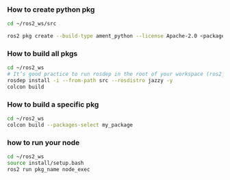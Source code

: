 

### How to create python pkg 
```bash
cd ~/ros2_ws/src

ros2 pkg create --build-type ament_python --license Apache-2.0 <package_name>
```

### How to build all pkgs
```bash
cd ~/ros2_ws
# It’s good practice to run rosdep in the root of your workspace (ros2_ws) to check for missing dependencies before building:
rosdep install -i --from-path src --rosdistro jazzy -y
colcon build
```

### How to build a specific pkg
```bash
cd ~/ros2_ws
colcon build --packages-select my_package
```

### how to run your node
```bash
cd ~/ros2_ws
source install/setup.bash
ros2 run pkg_name node_exec
```

